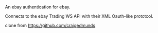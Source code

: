 An ebay authentication for ebay.

Connects to the ebay Trading WS API with their XML Oauth-like prototcol.

clone from https://github.com/craigedmunds